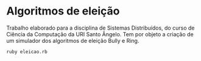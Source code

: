 # Algoritmos de eleição
Trabalho elaborado para a disciplina de Sistemas Distribuídos, do curso de Ciência da Computação da URI Santo Ângelo.
Tem por objeto a criação de um simulador dos algoritmos de eleição Bully e Ring.

    ruby eleicao.rb